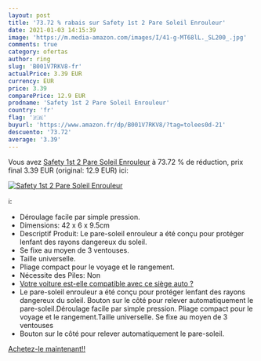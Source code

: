 ```yaml
---
layout: post
title: '73.72 % rabais sur Safety 1st 2 Pare Soleil Enrouleur'
date: 2021-01-03 14:15:39
image: 'https://m.media-amazon.com/images/I/41-g-MT68lL._SL200_.jpg'
comments: true
category: ofertas
author: ring
slug: 'B001V7RKV8-fr'
actualPrice: 3.39 EUR
currency: EUR
price: 3.39
comparePrice: 12.9 EUR
prodname: 'Safety 1st 2 Pare Soleil Enrouleur'
country: 'fr'
flag: '🇫🇷'
buyurl: 'https://www.amazon.fr/dp/B001V7RKV8/?tag=tolees0d-21'
descuento: '73.72'
average: '3.39'
---
```


Vous avez [Safety 1st 2 Pare Soleil Enrouleur](https://www.amazon.fr/dp/B001V7RKV8/?tag=tolees0d-21)  à  73.72 % de réduction, prix final  3.39 EUR (original: 12.9 EUR) ici:

[![Safety 1st 2 Pare Soleil Enrouleur](https://m.media-amazon.com/images/I/41-g-MT68lL._SL200_.jpg)](https://www.amazon.fr/dp/B001V7RKV8/?tag=tolees0d-21)

ℹ️:

- Déroulage facile par simple pression.
- Dimensions: 42 x 6 x 9.5cm
- Descriptif Produit: Le pare-soleil enrouleur a été conçu pour protéger lenfant des rayons dangereux du soleil.
- Se fixe au moyen de 3 ventouses.
- Taille universelle.
- Pliage compact pour le voyage et le rangement.
- Nécessite des Piles: Non
- <a href="http://www.bebeconfort.com/fr-fr/Carfittinglist.aspx" target="_blank">Votre voiture est-elle compatible avec ce siège auto ?</a>
- Le pare-soleil enrouleur a été conçu pour protéger lenfant des rayons dangereux du soleil. Bouton sur le côté pour relever automatiquement le pare-soleil.Déroulage facile par simple pression. Pliage compact pour le voyage et le rangement.Taille universelle. Se fixe au moyen de 3 ventouses
- Bouton sur le côté pour relever automatiquement le pare-soleil.

[Achetez-le maintenant!!](https://www.amazon.fr/dp/B001V7RKV8/?tag=tolees0d-21)
